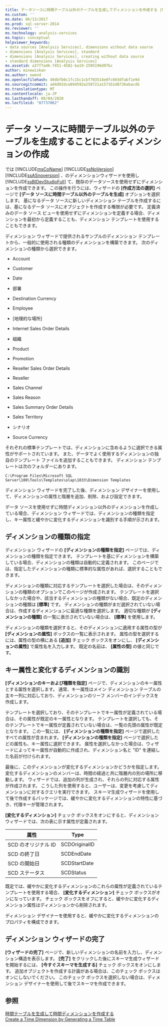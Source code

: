 ```yaml
---
title: データソースに時間テーブル以外のテーブルを生成してディメンションを作成する |Microsoft Docs
ms.custom: ''
ms.date: 06/13/2017
ms.prod: sql-server-2014
ms.reviewer: ''
ms.technology: analysis-services
ms.topic: conceptual
helpviewer_keywords:
- data sources [Analysis Services], dimensions without data source
- dimensions [Analysis Services], standard
- dimensions [Analysis Services], creating without data source
- standard dimensions [Analysis Services]
ms.assetid: a37f7a46-7451-4582-ba19-2595196d97bc
author: minewiskan
ms.author: owend
ms.openlocfilehash: 49dbfb0c1fc15c1cbf703514e0fc693dfabf1e9d
ms.sourcegitcommit: ad4d92dce894592a259721a1571b1d8736abacdb
ms.translationtype: MT
ms.contentlocale: ja-JP
ms.lasthandoff: 08/04/2020
ms.locfileid: "87737062"
---
```

# <a name="create-a-dimension-by-generating-a-non-time-table-in-the-data-source"></a>データ ソースに時間テーブル以外のテーブルを生成することによるディメンションの作成
  では [!INCLUDE[msCoName](../../includes/msconame-md.md)] [!INCLUDE[ssNoVersion](../../includes/ssnoversion-md.md)] [!INCLUDE[ssASnoversion](../../includes/ssasnoversion-md.md)] 、のディメンションウィザードを使用し [!INCLUDE[ssBIDevStudioFull](../../includes/ssbidevstudiofull-md.md)] て、既存のデータソースを使用せずにディメンションを作成できます。 この操作を行うには、ウィザードの **[作成方法の選択]** ページで **[データ ソースに時間テーブル以外のテーブルを生成]** オプションを選択します。 基になるデータ ソースに新しいディメンション テーブルを作成するには、基になるデータ ソースにオブジェクトを作成する権限が必要です。 定義済みのデータ ソース ビューを使用せずにディメンションを定義する場合、ディメンションを最初から定義することも、ディメンション テンプレートを使用することもできます。  
  
 ディメンション ウィザードで提供されるサンプルのディメンション テンプレートから、一般的に使用される種類のディメンションを構築できます。 次のディメンションの種類から選択できます。  
  
-   Account  
  
-   Customer  
  
-   Date  
  
-   部署  
  
-   Destination Currency  
  
-   Employee  
  
-   [地理的な場所]  
  
-   Internet Sales Order Details  
  
-   組織  
  
-   Product  
  
-   Promotion  
  
-   Reseller Sales Order Details  
  
-   Reseller  
  
-   Sales Channel  
  
-   Sales Reason  
  
-   Sales Summary Order Details  
  
-   Sales Territory  
  
-   シナリオ  
  
-   Source Currency  
  
 それぞれの標準テンプレートでは、ディメンションに含めるように選択できる属性がサポートされています。 また、データでよく使用するディメンションの独自のテンプレート ファイルを追加することもできます。 ディメンション テンプレートは次のフォルダーにあります。  
  
 `C:\Program Files\Microsoft SQL Server\100\Tools\Templates\olap\1033\Dimension Templates`  
  
 ディメンション ウィザードを完了した後、ディメンション デザイナーを使用して、ディメンションの属性と階層を追加、削除、および設定できます。  
  
 データ ソースを使用せずに時間ディメンション以外のディメンションを作成している場合、ディメンション ウィザードでは、ディメンションの種類を指定し、キー属性と緩やかに変化するディメンションを識別する手順が示されます。  
  
## <a name="specify-dimension-type"></a>ディメンションの種類の指定  
 ディメンション ウィザードの **[ディメンションの種類を指定]** ページでは、ディメンションの種類を指定できます。 テンプレートを基にディメンションを構築している場合、ディメンションの種類は自動的に定義されます。 このページでは、指定したディメンションの種類に標準的な属性があれば、選択することもできます。  
  
 ディメンションの種類に対応するテンプレートを選択した場合は、そのディメンションの種類のオプションでこのページが作成されます。 テンプレートを選択しなかった場合や、該当するディメンションの種類がない場合、既定のディメンションの種類は **[標準]** です。 ディメンションの種類がまだ選択されていない場合は、作成するディメンションに最適な種類を選択します。 適切な種類が **[ディメンションの種類]** の一覧に表示されていない場合は、 **[標準]** を使用します。  
  
 ディメンションの種類を選択すると、そのディメンションに適用する属性の型が **[ディメンションの属性]** ボックスの一覧に表示されます。 属性の型を選択するには、属性の型の横にある **[追加]** チェック ボックスをオンにし、 **[ディメンションの属性]** で属性名を入力します。 既定の名前は、 **[属性の型]** の値と同じです。  
  
## <a name="identify-key-attribute-and-changing-dimensions"></a>キー属性と変化するディメンションの識別  
 **[ディメンションのキーおよび種類を指定]** ページで、ディメンションのキー属性とする属性を選択します。 通常、キー属性はメイン ディメンション テーブルの主キー列に対応しており、ディメンションのリーフ メンバーのインデックスを作成します。  
  
 テンプレートを選択しており、そのテンプレートでキー属性が定義されている場合は、その属性が既定のキー属性となります。 テンプレートを選択しても、そのテンプレートでキー属性が定義されていない場合は、一覧の先頭の属性が既定となります。 この一覧には、 **[ディメンションの種類を指定]** ページで選択したすべての属性が含まれます。 **[ディメンションの種類を指定]** ページで選択したどの属性も、キー属性に選択できます。 属性を選択しなかった場合は、ウィザードによってキー属性が自動的に作成され、ディメンション名と "ID" を連結した名前が付けられます。  
  
 最後に、このディメンションが変化するディメンションかどうかを指定します。 変化するディメンションのメンバーは、時間の経過と共に階層内の別の場所に移動します。 ウィザードでは、追加の列が生成され、それらの列に対応する属性が作成されます。 こうした列を使用すると、ユーザーは、変更を考慮してディメンションに対するクエリを実行できます。 スキーマ生成ウィザードを使用して後で作成するパッケージでは、緩やかに変化するディメンションの特性に基づき、代理キーが管理されます。  
  
 **[変化するディメンション]** チェック ボックスをオンにすると、ディメンション ウィザードでは、次の表に示す属性が定義されます。  
  
|属性|Type|  
|---------------|----------|  
|SCD のオリジナル ID|SCDOriginalID|  
|SCD の終了日|SCDEndDate|  
|SCD の開始日|SCDStartDate|  
|SCD ステータス|SCDStatus|  
  
 既定では、緩やかに変化するディメンションのこれらの属性が定義されているテンプレートを使用する場合、 **[変化するディメンション]** チェック ボックスがオンになっています。 チェック ボックスをオフにすると、緩やかに変化するディメンション属性はディメンションから削除されます。  
  
 ディメンション デザイナーを使用すると、緩やかに変化するディメンションのプロパティを構成できます。  
  
## <a name="completing-the-dimension-wizard"></a>ディメンション ウィザードの完了  
 **[ウィザードの完了]** ページで、新しいディメンションの名前を入力し、ディメンション構造を表示します。 **[完了]** をクリックした後にスキーマ生成ウィザードを開始するには、 **[今すぐスキーマを生成する]** チェック ボックスをオンにします。 追加オブジェクトを作成する計画がある場合は、このチェック ボックスはオンにしないでください。 このチェック ボックスを選択しない場合は、ディメンション デザイナーを使用して後でスキーマを作成できます。  
  
## <a name="see-also"></a>参照  
 [時間テーブルを生成して時間ディメンションを作成する](create-a-time-dimension-by-generating-a-time-table.md)   
 [Create a Time Dimension by Generating a Time Table](create-a-time-dimension-by-generating-a-time-table.md)  
  
  
